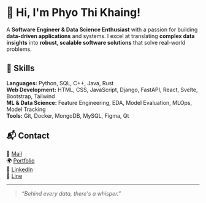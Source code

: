 # 🤍 Hi, I'm Phyo Thi Khaing!

A **Software Engineer & Data Science Enthusiast** with a passion for building **data-driven applications** and systems. I excel at translating **complex data insights** into **robust, scalable software solutions** that solve real-world problems.

## 🧠 Skills

**Languages:** Python, SQL, C++, Java, Rust  
**Web Development:** HTML, CSS, JavaScript, Django, FastAPI, React, Svelte, Bootstrap, Tailwind  
**ML & Data Science:** Feature Engineering, EDA, Model Evaluation, MLOps, Model Tracking  
**Tools:** Git, Docker, MongoDB, MySQL, Figma, Qt  

## 📬 Contact

📧 [Mail](mailto:phyoethikhine143@gmail.com)  
🌍 [Portfolio](https://ptk18.github.io/portfolio-site)  
💼 [LinkedIn](https://github.com/ptk18)  
📱 [Line](https://line.me/ti/p/ir8_abxYxF)

---

> *“Behind every data, there's a whisper.”*

